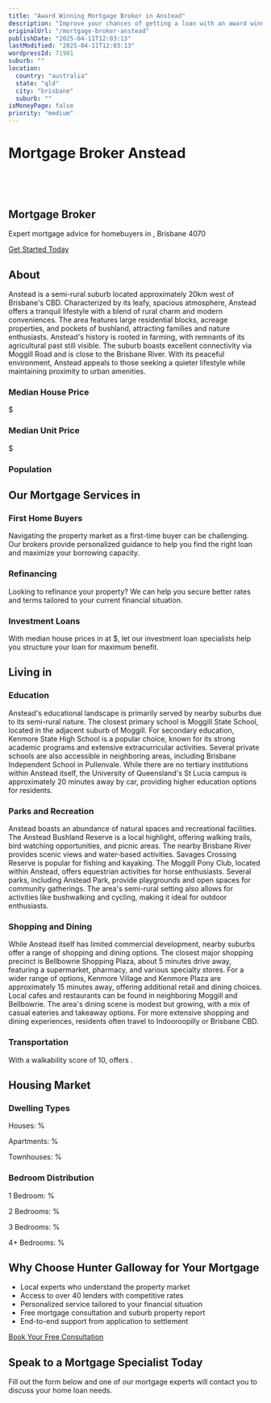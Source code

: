 ```yaml
---
title: "Award Winning Mortgage Broker in Anstead"
description: "Improve your chances of getting a loan with an award winning mortgage broker. We have one of the highest loan approval rates in the country."
originalUrl: "/mortgage-broker-anstead"
publishDate: "2025-04-11T12:03:13"
lastModified: "2025-04-11T12:03:13"
wordpressId: 71981
suburb: ""
location:
  country: "australia"
  state: "qld"
  city: "brisbane"
  suburb: ""
isMoneyPage: false
priority: "medium"
---
```


<h1>Mortgage Broker Anstead</h1>

<p><br /> <script type="application/ld+json"> { "@context": "https://schema.org", "@type": "ProfessionalService", "name": "Hunter Galloway Mortgage Brokers - ", "description": "Professional mortgage brokers serving and surrounding areas in Brisbane", "url": "https://www.huntergalloway.com.au/mortgage-broker-/", "telephone": "+61733766400", "address": { "@type": "PostalAddress", "streetAddress": "Level 34, 1 Eagle St", "addressLocality": "Brisbane", "addressRegion": "QLD", "postalCode": "4000", "addressCountry": "AU" }, "geo": { "@type": "GeoCoordinates", "latitude": "", "longitude": "" }, "areaServed": { "@type": "City", "name": "" }, "priceRange": "$$" } </script></p> <header></header> <section class="hero-section"> <div class="container"> <h1>Mortgage Broker</h1> <p class="lead">Expert mortgage advice for homebuyers in , Brisbane 4070</p> <p><a class="btn btn-primary" href="#contact-form">Get Started Today</a></p> </div> </section> <section class="suburb-overview"> <div class="container"> <h2>About</h2> <div class="suburb-description"> <p>Anstead is a semi-rural suburb located approximately 20km west of Brisbane's CBD. Characterized by its leafy, spacious atmosphere, Anstead offers a tranquil lifestyle with a blend of rural charm and modern conveniences. The area features large residential blocks, acreage properties, and pockets of bushland, attracting families and nature enthusiasts. Anstead's history is rooted in farming, with remnants of its agricultural past still visible. The suburb boasts excellent connectivity via Moggill Road and is close to the Brisbane River. With its peaceful environment, Anstead appeals to those seeking a quieter lifestyle while maintaining proximity to urban amenities.</p> </div> <div class="suburb-stats"> <div class="stat-item"> <h3>Median House Price</h3> <p>$</p> </div> <div class="stat-item"> <h3>Median Unit Price</h3> <p>$</p> </div> <div class="stat-item"> <h3>Population</h3> </div> </div> </div> </section> <section class="mortgage-services"> <div class="container"> <h2>Our Mortgage Services in</h2> <div class="services-grid"> <div class="service-item"> <h3>First Home Buyers</h3> <p>Navigating the property market as a first-time buyer can be challenging. Our brokers provide personalized guidance to help you find the right loan and maximize your borrowing capacity.</p> </div> <div class="service-item"> <h3>Refinancing</h3> <p>Looking to refinance your property? We can help you secure better rates and terms tailored to your current financial situation.</p> </div> <div class="service-item"> <h3>Investment Loans</h3> <p>With median house prices in at $, let our investment loan specialists help you structure your loan for maximum benefit.</p> </div> </div> </div> </section> <section class="suburb-living"> <div class="container"> <h2>Living in</h2> <div class="living-aspect"> <h3>Education</h3> <p>Anstead's educational landscape is primarily served by nearby suburbs due to its semi-rural nature. The closest primary school is Moggill State School, located in the adjacent suburb of Moggill. For secondary education, Kenmore State High School is a popular choice, known for its strong academic programs and extensive extracurricular activities. Several private schools are also accessible in neighboring areas, including Brisbane Independent School in Pullenvale. While there are no tertiary institutions within Anstead itself, the University of Queensland's St Lucia campus is approximately 20 minutes away by car, providing higher education options for residents.</p> </div> <div class="living-aspect"> <h3>Parks and Recreation</h3> <p>Anstead boasts an abundance of natural spaces and recreational facilities. The Anstead Bushland Reserve is a local highlight, offering walking trails, bird watching opportunities, and picnic areas. The nearby Brisbane River provides scenic views and water-based activities. Savages Crossing Reserve is popular for fishing and kayaking. The Moggill Pony Club, located within Anstead, offers equestrian activities for horse enthusiasts. Several parks, including Anstead Park, provide playgrounds and open spaces for community gatherings. The area's semi-rural setting also allows for activities like bushwalking and cycling, making it ideal for outdoor enthusiasts.</p> </div> <div class="living-aspect"> <h3>Shopping and Dining</h3> <p>While Anstead itself has limited commercial development, nearby suburbs offer a range of shopping and dining options. The closest major shopping precinct is Bellbowrie Shopping Plaza, about 5 minutes drive away, featuring a supermarket, pharmacy, and various specialty stores. For a wider range of options, Kenmore Village and Kenmore Plaza are approximately 15 minutes away, offering additional retail and dining choices. Local cafes and restaurants can be found in neighboring Moggill and Bellbowrie. The area's dining scene is modest but growing, with a mix of casual eateries and takeaway options. For more extensive shopping and dining experiences, residents often travel to Indooroopilly or Brisbane CBD.</p> </div> <div class="living-aspect"> <h3>Transportation</h3> <p>With a walkability score of 10, offers .</p> </div> </div> </section> <section class="housing-market"> <div class="container"> <h2>Housing Market</h2> <div class="market-stats"> <div class="stat-column"> <h3>Dwelling Types</h3> <p>Houses: %</p> <p>Apartments: %</p> <p>Townhouses: %</p> </div> <div class="stat-column"> <h3>Bedroom Distribution</h3> <p>1 Bedroom: %</p> <p>2 Bedrooms: %</p> <p>3 Bedrooms: %</p> <p>4+ Bedrooms: %</p> </div> </div> <div class="market-description"></div> </div> </section> <section class="why-choose-us"> <div class="container"> <h2>Why Choose Hunter Galloway for Your Mortgage</h2> <ul class="benefits-list"> <li>Local experts who understand the property market</li> <li>Access to over 40 lenders with competitive rates</li> <li>Personalized service tailored to your financial situation</li> <li>Free mortgage consultation and suburb property report</li> <li>End-to-end support from application to settlement</li> </ul> <div class="cta-container"><a class="btn btn-secondary" href="#contact-form">Book Your Free Consultation</a></div> </div> </section> <section id="contact-form" class="contact-section"> <div class="container"> <h2>Speak to a Mortgage Specialist Today</h2> <p>Fill out the form below and one of our mortgage experts will contact you to discuss your home loan needs.</p> <p></p> </div> </section> <footer></footer>
